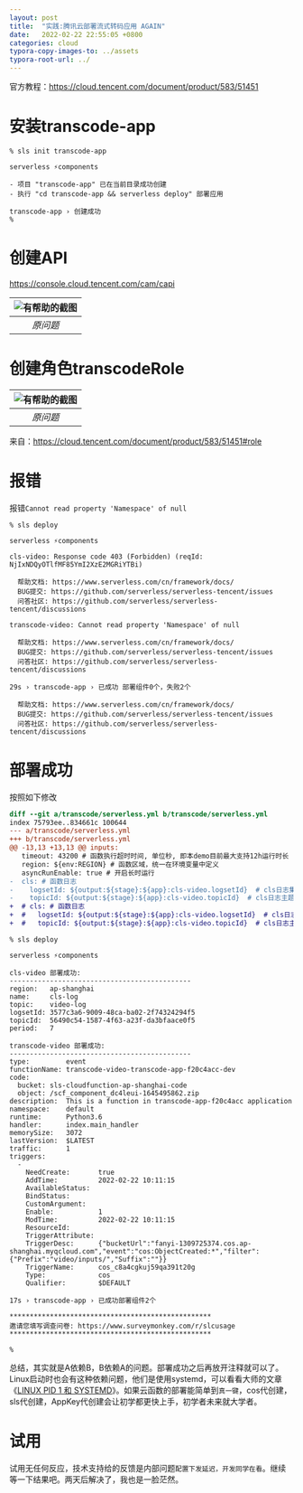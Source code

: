 ```yaml
---
layout: post
title:  "实践:腾讯云部署流式转码应用 AGAIN"
date:   2022-02-22 22:55:05 +0800
categories: cloud
typora-copy-images-to: ../assets
typora-root-url: ../
---
```


官方教程：https://cloud.tencent.com/document/product/583/51451

# 安装transcode-app
```console
% sls init transcode-app

serverless ⚡components

- 项目 "transcode-app" 已在当前目录成功创建
- 执行 "cd transcode-app && serverless deploy" 部署应用

transcode-app › 创建成功
%
```

# 创建API
https://console.cloud.tencent.com/cam/capi

| ![有帮助的截图](/assets/WX20220201-112153.png) |
| :----------------------------------------: |
|          *原问题*          |

# 创建角色transcodeRole

| ![有帮助的截图](/assets/WX20220222-093809.png) |
| :----------------------------------------: |
|          *原问题*          |

来自：https://cloud.tencent.com/document/product/583/51451#role

# 报错
报错`Cannot read property 'Namespace' of null`
```console
% sls deploy

serverless ⚡components

cls-video: Response code 403 (Forbidden) (reqId: NjIxNDQyOTlfMF85YmI2XzE2MGRiYTBi)

  帮助文档: https://www.serverless.com/cn/framework/docs/
  BUG提交: https://github.com/serverless/serverless-tencent/issues
  问答社区: https://github.com/serverless/serverless-tencent/discussions

transcode-video: Cannot read property 'Namespace' of null

  帮助文档: https://www.serverless.com/cn/framework/docs/
  BUG提交: https://github.com/serverless/serverless-tencent/issues
  问答社区: https://github.com/serverless/serverless-tencent/discussions

29s › transcode-app › 已成功 部署组件0个，失败2个

  帮助文档: https://www.serverless.com/cn/framework/docs/
  BUG提交: https://github.com/serverless/serverless-tencent/issues
  问答社区: https://github.com/serverless/serverless-tencent/discussions
```

# 部署成功
按照如下修改
```diff
diff --git a/transcode/serverless.yml b/transcode/serverless.yml
index 75793ee..834661c 100644
--- a/transcode/serverless.yml
+++ b/transcode/serverless.yml
@@ -13,13 +13,13 @@ inputs:
   timeout: 43200 # 函数执行超时时间, 单位秒, 即本demo目前最大支持12h运行时长
   region: ${env:REGION} # 函数区域，统一在环境变量中定义
   asyncRunEnable: true # 开启长时运行
-  cls: # 函数日志
-    logsetId: ${output:${stage}:${app}:cls-video.logsetId}  # cls日志集 cls-video为cls组件的实例名称
-    topicId: ${output:${stage}:${app}:cls-video.topicId}  # cls日志主题
+  # cls: # 函数日志
+  #   logsetId: ${output:${stage}:${app}:cls-video.logsetId}  # cls日志集 cls-video为cls组件的实例名称
+  #   topicId: ${output:${stage}:${app}:cls-video.topicId}  # cls日志主
```

```console
% sls deploy

serverless ⚡components

cls-video 部署成功:
---------------------------------------------
region:   ap-shanghai
name:     cls-log
topic:    video-log
logsetId: 3577c3a6-9009-48ca-ba02-2f74324294f5
topicId:  56490c54-1587-4f63-a23f-da3bfaace0f5
period:   7

transcode-video 部署成功:
---------------------------------------------
type:         event
functionName: transcode-video-transcode-app-f20c4acc-dev
code:
  bucket: sls-cloudfunction-ap-shanghai-code
  object: /scf_component_dc4leui-1645495862.zip
description:  This is a function in transcode-app-f20c4acc application
namespace:    default
runtime:      Python3.6
handler:      index.main_handler
memorySize:   3072
lastVersion:  $LATEST
traffic:      1
triggers:
  -
    NeedCreate:       true
    AddTime:          2022-02-22 10:11:15
    AvailableStatus:  
    BindStatus:       
    CustomArgument:   
    Enable:           1
    ModTime:          2022-02-22 10:11:15
    ResourceId:       
    TriggerAttribute:
    TriggerDesc:      {"bucketUrl":"fanyi-1309725374.cos.ap-shanghai.myqcloud.com","event":"cos:ObjectCreated:*","filter":{"Prefix":"video/inputs/","Suffix":""}}
    TriggerName:      cos_c8a4cgkuj59qa391t20g
    Type:             cos
    Qualifier:        $DEFAULT

17s › transcode-app › 已成功部署组件2个

**************************************************
邀请您填写调查问卷: https://www.surveymonkey.com/r/slcusage
**************************************************

%
```
总结，其实就是A依赖B，B依赖A的问题。部署成功之后再放开注释就可以了。Linux启动时也会有这种依赖问题，他们是使用systemd，可以看看大师的文章《[LINUX PID 1 和 SYSTEMD][1]》。如果云函数的部署能简单到`真一键`，cos代创建，sls代创建，AppKey代创建会让初学都更快上手，初学者未来就大学者。

# 试用
试用无任何反应，技术支持给的反馈是内部问题`配置下发延迟，开发同学在看`。继续等一下结果吧。两天后解决了，我也是一脸茫然。


[1]: https://coolshell.cn/articles/17998.html
